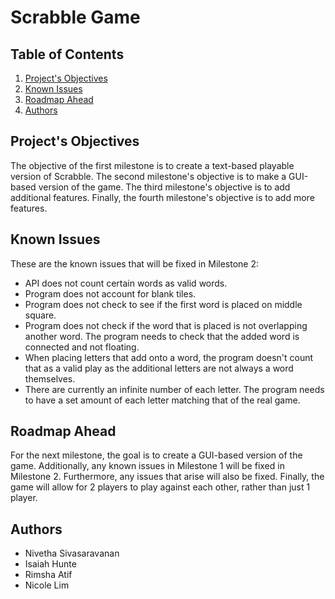# Scrabble Game

## Table of Contents

1. [Project's Objectives](#Project's-Objectives)
2. [Known Issues](#Known-Issues)
3. [Roadmap Ahead](#Roadmap-Ahead)
4. [Authors](#Authors)

<!-- Project's Objectives -->
## Project's Objectives

The objective of the first milestone is to create a text-based playable version of Scrabble. The
second milestone's objective is to make a GUI-based version of the game. The third milestone's
objective is to add additional features. Finally, the fourth milestone's objective is to add more
features.


<!-- Known Issues -->
## Known Issues
These are the known issues that will be fixed in Milestone 2:
* API does not count certain words as valid words.
* Program does not account for blank tiles.
* Program does not check to see if the first word is placed on middle square.
* Program does not check if the word that is placed is not overlapping another word. The program needs to check that the added word is connected and not floating.
* When placing letters that add onto a word, the program doesn't count that as a valid play as the additional letters are not always a word themselves. 
* There are currently an infinite number of each letter. The program needs to have a set amount of each letter matching that of the real game. 

<!-- Roadmap Ahead -->
## Roadmap Ahead
For the next milestone, the goal is to create a GUI-based version of the game.
Additionally, any known issues in Milestone 1 will be fixed in Milestone 2. Furthermore, any
issues that arise will also be fixed. Finally, the game will allow for 2 players to play against each other,
rather than just 1 player. 

<!-- Authors -->
## Authors
* Nivetha Sivasaravanan
* Isaiah Hunte
* Rimsha Atif
* Nicole Lim
